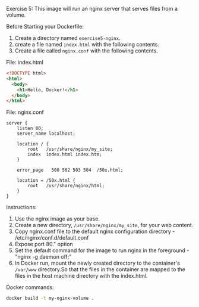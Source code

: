 Exercise 5: This image will run an nginx server that serves files from a volume.

Before Starting your Dockerfile:

1. Create a directory named `exercise5-nginx`.
2. create a file named `index.html` with the following contents.
3. Create a file called `nginx.conf` with the following contents.

File: index.html

```html
<!DOCTYPE html>
<html>
  <body>
    <h1>Hello, Docker!</h1>
  </body>
</html>
```

File: nginx.conf

```nginx
server {
    listen 80;
    server_name localhost;

    location / {
        root   /usr/share/nginx/my_site;
        index  index.html index.htm;
    }

    error_page   500 502 503 504  /50x.html;

    location = /50x.html {
        root   /usr/share/nginx/html;
    }
}
```

Instructions:

1. Use the nginx image as your base.
2. Create a new directory, `/usr/share/nginx/my_site`, for your web content.
3. Copy nginx.conf file to the default nginx configuration directory - /etc/nginx/conf.d/default.conf
4. Expose port 80." option
5. Set the default command for the image to run nginx in the foreground - "nginx -g daemon off;"
6. In Docker run, mount the newly created directory to the container's `/var/www` directory.So that the files in the container are mapped to the files in the host machine directory with the index.html.

Docker commands:

```bash
docker build -t my-nginx-volume .
```
